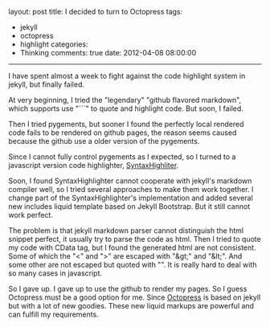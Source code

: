 layout: post
title: I decided to turn to Octopress
tags:
  - jekyll
  - octopress
  - highlight
categories:
  - Thinking
comments: true
date: 2012-04-08 08:00:00
---
I have spent almost a week to fight against the code highlight system in jekyll, but finally failed.

At very beginning, I tried the "legendary" "github flavored markdown", which supports use "```" to quote and highlight code. But soon, I failed.

Then I tried pygements, but sooner I found the perfectly local rendered code fails to be rendered on github pages, the reason seems caused because the github use a older version of the pygements.

Since I cannot fully control pygements as I expected, so I turned to a javascript version code highlighter, [SyntaxHighliter](http://alexgorbatchev.com/SyntaxHighlighter/).

Soon, I found SyntaxHighlighter cannot cooperate with jekyll's markdown compiler well, so I tried several approaches to make them work together. I change part of the SyntaxHighlighter's implementation and added several new includes liquid template based on Jekyll Bootstrap.
But it still cannot work perfect.

The problem is that jekyll markdown parser cannot distinguish the html snippet perfect, it usually try to parse the code as html.
Then I tried to quote my code with CData tag, but I found the generated html are not consistent. Some of which the "<" and ">" are escaped with "&amp;gt;" and "&amp;lt;". And some other are not escaped but quoted with "". It is really hard to deal with so many cases in javascript.

So I gave up. I gave up to use the github to render my pages. So I guess Octopress must be a good option for me.
Since [Octopress](http://octopress.org/) is based on jekyll but with a lot of new goodies. These new liquid markups are powerful and can fulfill my requirements.
